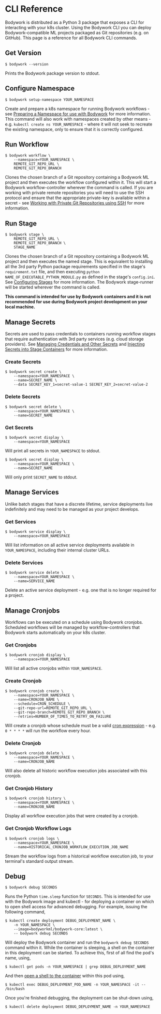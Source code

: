 # CLI Reference

Bodywork is distributed as a Python 3 package that exposes a CLI for interacting with your k8s cluster. Using the Bodywork CLI you can deploy Bodywork-compatible ML projects packaged as Git repositories (e.g. on GitHub). This page is a reference for all Bodywork CLI commands.

## Get Version

```shell
$ bodywork --version
```

Prints the Bodywork package version to stdout.

## Configure Namespace

```shell
$ bodywork setup-namespace YOUR_NAMESPACE
```

Create and prepare a k8s namespace for running Bodywork workflows - see [Preparing a Namespace for use with Bodywork](user_guide/#preparing-a-namespace-for-use-with-bodywork) for more information. This command will also work with namespaces created by other means - e.g. `kubectl create ns YOUR_NAMESPACE` - where it will not seek to recreate the existing namespace, only to ensure that it is correctly configured.

## Run Workflow

```shell
$ bodywork workflow \
    --namespace=YOUR_NAMESPACE \
    REMOTE_GIT_REPO_URL \
    REMOTE_GIT_REPO_BRANCH
```

Clones the chosen branch of a Git repository containing a Bodywork ML project and then executes the workflow configured within it. This will start a Bodywork workflow-controller wherever the command is called. If you are working with private remote repositories you will need to use the SSH protocol and ensure that the appropriate private-key is available within a secret - see [Working with Private Git Repositories using SSH](user_guide.md#working-with-private-git-repositories-using-ssh) for more information.

## Run Stage

```shell
$ bodywork stage \
    REMOTE_GIT_REPO_URL \
    REMOTE_GIT_REPO_BRANCH \
    STAGE_NAME
```

Clones the chosen branch of a Git repository containing a Bodywork ML project and then executes the named stage. This is equivalent to installing all the 3rd party Python package requirements specified in the stage's `requirement.txt` file, and then executing `python NAME_OF_EXECUTABLE_PYTHON_MODULE.py` as defined in the stage's `config.ini`. See [Configuring Stages](user_guide.md#configuring-stages) for more information. The Bodywork stage-runner will be started wherever the command is called.

**This command is intended for use by Bodywork containers and it is not recommended for use during Bodywork project development on your local machine.**

## Manage Secrets

Secrets are used to pass credentials to containers running workflow stages that require authentication with 3rd party services (e.g. cloud storage providers). See [Managing Credentials and Other Secrets](user_guide.md#managing-credentials-and-other-secrets) and [Injecting Secrets into Stage Containers](user_guide.md#injecting-secrets-into-stage-containers) for more information.

### Create Secrets

```shell
$ bodywork secret create \
    --namespace=YOUR_NAMESPACE \
    --name=SECRET_NAME \
    --data SECRET_KEY_1=secret-value-1 SECRET_KEY_2=secret-value-2
```

### Delete Secrets

```shell
$ bodywork secret delete \
    --namespace=YOUR_NAMESPACE \
    --name=SECRET_NAME
```

### Get Secrets

```shell
$ bodywork secret display \
    --namespace=YOUR_NAMESPACE
```

Will print all secrets in `YOUR_NAMESPACE` to stdout.

```shell
$ bodywork secret display \
    --namespace=YOUR_NAMESPACE \
    --name=SECRET_NAME
```

Will only print `SECRET_NAME` to stdout.

## Manage Services

Unlike batch stages that have a discrete lifetime, service deployments live indefinitely and may need to be managed as your project develops.

### Get Services

```shell
$ bodywork service display \
    --namespace=YOUR_NAMESPACE
```

Will list information on all active service deployments available in `YOUR_NAMESPACE`, including their internal cluster URLs.

### Delete Services

```shell
$ bodywork service delete \
    --namespace=YOUR_NAMESPACE \
    --name=SERVICE_NAME
```

Delete an active service deployment - e.g. one that is no longer required for a project.

## Manage Cronjobs

Workflows can be executed on a schedule using Bodywork cronjobs. Scheduled workflows will be managed by workflow-controllers that Bodywork starts automatically on your k8s cluster.

### Get Cronjobs

```shell
$ bodywork cronjob display \
    --namespace=YOUR_NAMESPACE
```

Will list all active cronjobs within `YOUR_NAMESPACE`.

### Create Cronjob

```shell
$ bodywork cronjob create \
    --namespace=YOUR_NAMESPACE \
    --name=CRONJOB_NAME \
    --schedule=CRON_SCHEDULE \
    --git-repo-url=REMOTE_GIT_REPO_URL \
    --git-repo-branch=REMOTE_GIT_REPO_BRANCH \
    --retries=NUMBER_OF_TIMES_TO_RETRY_ON_FAILURE
```

Will create a cronjob whose schedule must be a valid [cron expression](https://en.wikipedia.org/wiki/Cron#CRON_expression) - e.g. `0 * * * *` will run the workflow every hour.

### Delete Cronjob

```shell
$ bodywork cronjob delete \
    --namespace=YOUR_NAMESPACE \
    --name=CRONJOB_NAME
```

Will also delete all historic workflow execution jobs associated with this cronjob.

### Get Cronjob History

```shell
$ bodywork cronjob history \
    --namespace=YOUR_NAMESPACE \
    --name=CRONJOB_NAME
```

Display all workflow execution jobs that were created by a cronjob.

### Get Cronjob Workflow Logs

```shell
$ bodywork cronjob logs \
    --namespace=YOUR_NAMESPACE \
    --name=HISTORICAL_CRONJOB_WORKFLOW_EXECUTION_JOB_NAME
```

Stream the workflow logs from a historical workflow execution job, to your terminal's standard output stream.

## Debug

```shell
$ bodywork debug SECONDS
```

Runs the Python `time.sleep` function for `SECONDS`. This is intended for use with the Bodywork image and kubectl - for deploying a container on which to open shell access for advanced debugging. For example, issuing the following command,

```shell
$ kubectl create deployment DEBUG_DEPLOYMENT_NAME \
    -n YOUR_NAMESPACE \
    --image=bodyworkml/bodywork-core:latest \
    -- bodywork debug SECONDS
```

Will deploy the Bodywork container and run the `bodywork debug SECONDS` command within it. While the container is sleeping, a shell on the container in this deployment can be started. To achieve this, first of all find the pod's name, using,

```shell
$ kubectl get pods -n YOUR_NAMESPACE | grep DEBUG_DEPLOYMENT_NAME
```

And then [open a shell to the container](https://kubernetes.io/docs/tasks/debug-application-cluster/get-shell-running-container/#getting-a-shell-to-a-container) within this pod using,

```shell
$ kubectl exec DEBUG_DEPLOYMENT_POD_NAME -n YOUR_NAMESPACE -it -- /bin/bash
```

Once you're finished debugging, the deployment can be shut-down using,

```shell
$ kubectl delete deployment DEBUG_DEPLOYMENT_NAME -n YOUR_NAMESPACE
```
